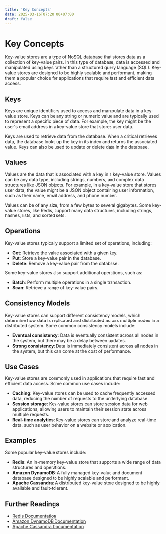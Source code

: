 ```yaml
---
title: 'Key Concepts'
date: 2025-03-16T07:20:00+07:00
draft: false
---
```


# Key Concepts

Key-value stores are a type of NoSQL database that stores data as a collection of key-value pairs. In this type of database, data is accessed and manipulated using keys rather than a structured query language (SQL). Key-value stores are designed to be highly scalable and performant, making them a popular choice for applications that require fast and efficient data access.

## **Keys**

Keys are unique identifiers used to access and manipulate data in a key-value store. Keys can be any string or numeric value and are typically used to represent a specific piece of data. For example, the key might be the user's email address in a key-value store that stores user data.

Keys are used to retrieve data from the database. When a critical retrieves data, the database looks up the key in its index and returns the associated value. Keys can also be used to update or delete data in the database.

## **Values**

Values are the data that is associated with a key in a key-value store. Values can be any data type, including strings, numbers, and complex data structures like JSON objects. For example, in a key-value store that stores user data, the value might be a JSON object containing user information, such as their name, email address, and phone number.

Values can be of any size, from a few bytes to several gigabytes. Some key-value stores, like Redis, support many data structures, including strings, hashes, lists, and sorted sets.

## **Operations**

Key-value stores typically support a limited set of operations, including:

- **Get**: Retrieve the value associated with a given key.
- **Put**: Store a key-value pair in the database.
- **Delete**: Remove a key-value pair from the database.

Some key-value stores also support additional operations, such as:

- **Batch**: Perform multiple operations in a single transaction.
- **Scan**: Retrieve a range of key-value pairs.

## **Consistency Models**

Key-value stores can support different consistency models, which determine how data is replicated and distributed across multiple nodes in a distributed system. Some common consistency models include:

- **Eventual consistency**: Data is eventually consistent across all nodes in the system, but there may be a delay between updates.
- **Strong consistency**: Data is immediately consistent across all nodes in the system, but this can come at the cost of performance.

## **Use Cases**

Key-value stores are commonly used in applications that require fast and efficient data access. Some common use cases include:

- **Caching**: Key-value stores can be used to cache frequently accessed data, reducing the number of requests to the underlying database.
- **Session storage**: Key-value stores can store session data for web applications, allowing users to maintain their session state across multiple requests.
- **Real-time analytics**: Key-value stores can store and analyze real-time data, such as user behavior on a website or application.

## **Examples**

Some popular key-value stores include:

- **Redis**: An in-memory key-value store that supports a wide range of data structures and operations.
- **Amazon DynamoDB**: A fully managed key-value and document database designed to be highly scalable and performant.
- **Apache Cassandra**: A distributed key-value store designed to be highly available and fault-tolerant.

## **Further Readings**

- [Redis Documentation](https://redis.io/documentation)
- [Amazon DynamoDB Documentation](https://docs.aws.amazon.com/dynamodb/index.html)
- [Apache Cassandra Documentation](https://cassandra.apache.org/doc/latest/)
